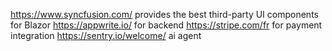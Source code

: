https://www.syncfusion.com/ provides the best third-party UI components for Blazor
https://appwrite.io/ for backend
https://stripe.com/fr for payment integration
https://sentry.io/welcome/ ai agent
